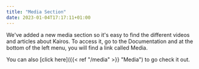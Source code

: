 ```yaml
---
title: "Media Section"
date: 2023-01-04T17:17:11+01:00
---
```


We've added a new media section so it's easy to find the different videos and articles about Kairos. To access it, go to the Documentation and at the bottom of the left menu, you will find a link called Media.

You can also [click here]({{< ref "/media" >}} "Media") to go check it out.
